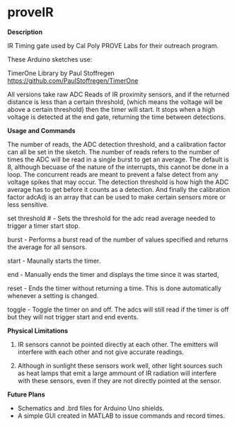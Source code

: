 # proveIR

<b> Description </b>

IR Timing gate used by Cal Poly PROVE Labs for their outreach program.

These Arduino sketches use:

TimerOne Library by Paul Stoffregen
https://github.com/PaulStoffregen/TimerOne

All versions take raw ADC Reads of IR proximity sensors, and if the returned distance is less than a certain threshold, (which means the voltage will be above a certain threshold) then the timer will start. It stops when a high voltage is detected at the end gate, returning the time between detections.

<b> Usage and Commands </b>

The number of reads, the ADC detection threshold, and a calibration factor can all be set in the sketch. The number of reads refers to the number of times the ADC will be read in a single burst to get an average. The default is 8, although becuase of the nature of the interrupts, this cannot be done in a loop. The concurrent reads are meant to prevent a false detect from any voltage spikes that may occur. The detection threshold is how high the ADC average has to get before it counts as a detection. And finally the calibration factor adcAdj is an array that can be used to make certain sensors more or less sensitive.

set threshold # - Sets the threshold for the adc read average needed to trigger a timer start stop.

burst - Performs a burst read of the number of values specified and returns the average for all sensors.

start - Maunally starts the timer.

end - Manually ends the timer and displays the time since it was started,

reset - Ends the timer without returning a time. This is done automatically whenever a setting is changed.

toggle - Toggle the timer on and off. The adcs will still read if the timer is off but they will not trigger start and end events.

<b> Physical Limitations </b>

1. IR sensors cannot be pointed directly at each other. The emitters will interfere with each other and not give accurate readings.

2. Although in sunlight these sensors work well, other light sources such as heat lamps that emit a large ammount of IR radiation will interfere with these sensors, even if they are not directly pointed at the sensor.

<b> Future Plans </b>

- Schematics and .brd files for Arduino Uno shields.
- A simple GUI created in MATLAB to issue commands and record times.
